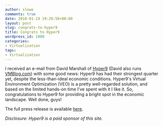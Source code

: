 ```yaml
---
author: slowe
comments: true
date: 2010-01-19 19:29:58+00:00
layout: post
slug: congrats-to-hyper9
title: Congrats to Hyper9
wordpress_id: 1800
categories:
- Virtualization
tags:
- Virtualization
---
```


I received an e-mail from David Marshall of [Hyper9](http://www.hyper9.com/) (David also runs [VMBlog.com](http://www.vmblog.com/)) with some good news: Hyper9 has had their strongest quarter yet, despite the less-than-ideal economic conditions. Hyper9's Virtual Environment Optimization (VEO) is a pretty well-regarded solution, and based on the limited hands-on time I've spent with it I like it. So, congratulations to Hyper9 for providing a bright spot in the economic landscape. Well done, guys!

The full press release is available [here](http://www.hyper9.com/news.aspx?id=68).

_Disclosure: Hyper9 is a paid sponsor of this site._
